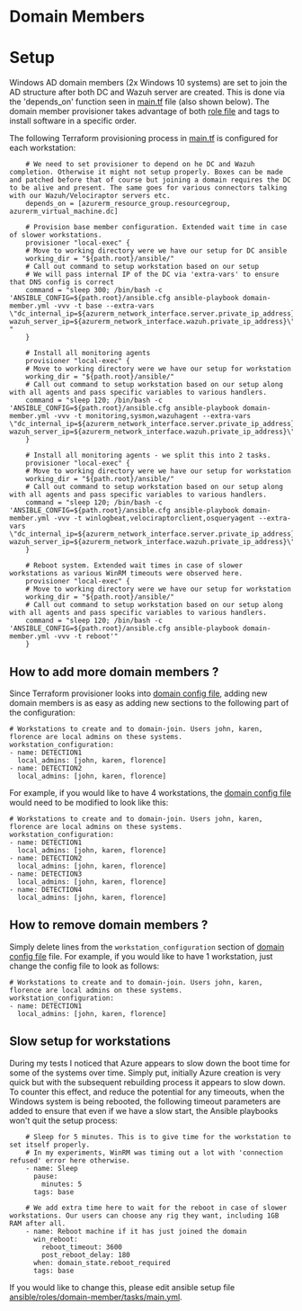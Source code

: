 # Domain Members

# Setup

Windows AD domain members (2x Windows 10 systems) are set to join the AD structure after both DC and Wazuh server are created. This is done via the 'depends_on' function seen in [main.tf](../main.tf) file (also shown below). The domain member provisioner takes advantage of both [role file](../ansible/roles/domain-member/tasks/main.yml) and tags to install software in a specific order.

The following Terraform provisioning process in [main.tf](../main.tf) is configured for each workstation:

```
    # We need to set provisioner to depend on he DC and Wazuh completion. Otherwise it might not setup properly. Boxes can be made and patched before that of course but joining a domain requires the DC to be alive and present. The same goes for various connectors talking with our Wazuh/Velociraptor servers etc.
    depends_on = [azurerm_resource_group.resourcegroup, azurerm_virtual_machine.dc]  
   
    # Provision base member configuration. Extended wait time in case of slower workstations.
    provisioner "local-exec" {
    # Move to working directory were we have our setup for DC ansible
    working_dir = "${path.root}/ansible/"
    # Call out command to setup workstation based on our setup
    # We will pass internal IP of the DC via 'extra-vars' to ensure that DNS config is correct
    command = "sleep 300; /bin/bash -c 'ANSIBLE_CONFIG=${path.root}/ansible.cfg ansible-playbook domain-member.yml -vvv -t base --extra-vars \"dc_internal_ip=${azurerm_network_interface.server.private_ip_address} wazuh_server_ip=${azurerm_network_interface.wazuh.private_ip_address}\"' "
    }
   
    # Install all monitoring agents
    provisioner "local-exec" {
    # Move to working directory were we have our setup for workstation
    working_dir = "${path.root}/ansible/"
    # Call out command to setup workstation based on our setup along with all agents and pass specific variables to various handlers.
    command = "sleep 120; /bin/bash -c 'ANSIBLE_CONFIG=${path.root}/ansible.cfg ansible-playbook domain-member.yml -vvv -t monitoring,sysmon,wazuhagent --extra-vars \"dc_internal_ip=${azurerm_network_interface.server.private_ip_address} wazuh_server_ip=${azurerm_network_interface.wazuh.private_ip_address}\"'"
    }
    
    # Install all monitoring agents - we split this into 2 tasks.
    provisioner "local-exec" {
    # Move to working directory were we have our setup for workstation
    working_dir = "${path.root}/ansible/"
    # Call out command to setup workstation based on our setup along with all agents and pass specific variables to various handlers.
    command = "sleep 120; /bin/bash -c 'ANSIBLE_CONFIG=${path.root}/ansible.cfg ansible-playbook domain-member.yml -vvv -t winlogbeat,velociraptorclient,osqueryagent --extra-vars \"dc_internal_ip=${azurerm_network_interface.server.private_ip_address} wazuh_server_ip=${azurerm_network_interface.wazuh.private_ip_address}\"'"
    }
    
    # Reboot system. Extended wait times in case of slower workstations as various WinRM timeouts were observed here.
    provisioner "local-exec" {
    # Move to working directory were we have our setup for workstation
    working_dir = "${path.root}/ansible/"
    # Call out command to setup workstation based on our setup along with all agents and pass specific variables to various handlers.
    command = "sleep 120; /bin/bash -c 'ANSIBLE_CONFIG=${path.root}/ansible.cfg ansible-playbook domain-member.yml -vvv -t reboot'"
    }
```

## How to add more domain members ?

Since Terraform provisioner looks into [domain config file](../ansible/domain_setup.yml), adding new domain members is as easy as adding new sections to the following part of the configuration:

```
# Workstations to create and to domain-join. Users john, karen, florence are local admins on these systems.
workstation_configuration:
- name: DETECTION1
  local_admins: [john, karen, florence]
- name: DETECTION2
  local_admins: [john, karen, florence]
```

For example, if you would like to have 4 workstations, the [domain config file](../ansible/domain_setup.yml) would need to be modified to look like this:

```
# Workstations to create and to domain-join. Users john, karen, florence are local admins on these systems.
workstation_configuration:
- name: DETECTION1
  local_admins: [john, karen, florence]
- name: DETECTION2
  local_admins: [john, karen, florence]
- name: DETECTION3
  local_admins: [john, karen, florence]
- name: DETECTION4
  local_admins: [john, karen, florence]
```

## How to remove domain members ?

Simply delete lines from the ```workstation_configuration``` section of [domain config file](../ansible/domain_setup.yml) file. For example, if you would like to have 1 workstation, just change the config file to look as follows:

```
# Workstations to create and to domain-join. Users john, karen, florence are local admins on these systems.
workstation_configuration:
- name: DETECTION1
  local_admins: [john, karen, florence]
```

## Slow setup for workstations

During my tests I noticed that Azure appears to slow down the boot time for some of the systems over time. Simply put, initially Azure creation is very quick but with the subsequent rebuilding process it appears to slow down. To counter this effect, and reduce the potential for any timeouts, when the Windows system is being rebooted, the following timeout parameters are added to ensure that even if we have a slow start, the Ansible playbooks won't quit the setup process:

```
    # Sleep for 5 minutes. This is to give time for the workstation to set itself properly.
    # In my experiments, WinRM was timing out a lot with 'connection refused' error here otherwise.
    - name: Sleep
      pause:
        minutes: 5
      tags: base  
 
    # We add extra time here to wait for the reboot in case of slower workstations. Our users can choose any rig they want, including 1GB RAM after all.
    - name: Reboot machine if it has just joined the domain
      win_reboot:
        reboot_timeout: 3600
        post_reboot_delay: 180
      when: domain_state.reboot_required
      tags: base
```

If you would like to change this, please edit ansible setup file [ansible/roles/domain-member/tasks/main.yml](../ansible/roles/domain-member/tasks/main.yml).
